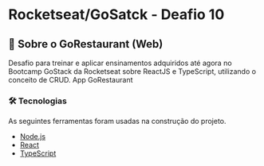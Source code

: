 # Rocketseat/GoSatck - Deafio 10



## 🚀 Sobre o GoRestaurant (Web)

<p alin="center"> Desafio para treinar e aplicar ensinamentos adquiridos até agora no Bootcamp GoStack da Rocketseat sobre ReactJS e TypeScript, utilizando o conceito de CRUD. App GoRestaurant </p>


 
### 🛠 Tecnologias
 
As seguintes ferramentas foram usadas na construção do projeto.
 
- [Node.js](https://nodejs.org/en/)
- [React](https://pt-br.reactjs.org/)
- [TypeScript](https://www.typescriptlang.org/)
 
